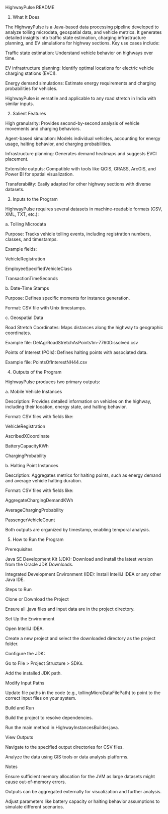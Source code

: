 HighwayPulse README

1. What It Does

The HighwayPulse is a Java-based data processing pipeline developed to analyze tolling microdata, geospatial data, and vehicle metrics. It generates detailed insights into traffic state estimation, charging infrastructure planning, and EV simulations for highway sections. Key use cases include:

Traffic state estimation: Understand vehicle behavior on highways over time.

EV infrastructure planning: Identify optimal locations for electric vehicle charging stations (EVCI).

Energy demand simulations: Estimate energy requirements and charging probabilities for vehicles.

HighwayPulse is versatile and applicable to any road stretch in India with similar inputs.

2. Salient Features

High granularity: Provides second-by-second analysis of vehicle movements and charging behaviors.

Agent-based simulation: Models individual vehicles, accounting for energy usage, halting behavior, and charging probabilities.

Infrastructure planning: Generates demand heatmaps and suggests EVCI placement.

Extensible outputs: Compatible with tools like QGIS, GRASS, ArcGIS, and Power BI for spatial visualization.

Transferability: Easily adapted for other highway sections with diverse datasets.

3. Inputs to the Program

HighwayPulse requires several datasets in machine-readable formats (CSV, XML, TXT, etc.):

a. Tolling Microdata

Purpose: Tracks vehicle tolling events, including registration numbers, classes, and timestamps.

Example fields:

VehicleRegistration

EmployeeSpecifiedVehicleClass

TransactionTimeSeconds

b. Date-Time Stamps

Purpose: Defines specific moments for instance generation.

Format: CSV file with Unix timestamps.

c. Geospatial Data

Road Stretch Coordinates: Maps distances along the highway to geographic coordinates.

Example file: DelAgrRoadStretchAsPoints1m-7760Dissolved.csv

Points of Interest (POIs): Defines halting points with associated data.

Example file: PointsOfInterestNH44.csv

4. Outputs of the Program

HighwayPulse produces two primary outputs:

a. Mobile Vehicle Instances

Description: Provides detailed information on vehicles on the highway, including their location, energy state, and halting behavior.

Format: CSV files with fields like:

VehicleRegistration

AscribedXCoordinate

BatteryCapacityKWh

ChargingProbability

b. Halting Point Instances

Description: Aggregates metrics for halting points, such as energy demand and average vehicle halting duration.

Format: CSV files with fields like:

AggregateChargingDemandKWh

AverageChargingProbability

PassengerVehicleCount

Both outputs are organized by timestamp, enabling temporal analysis.

5. How to Run the Program

Prerequisites

Java SE Development Kit (JDK): Download and install the latest version from the Oracle JDK Downloads.

Integrated Development Environment (IDE): Install IntelliJ IDEA or any other Java IDE.

Steps to Run

Clone or Download the Project

Ensure all .java files and input data are in the project directory.

Set Up the Environment

Open IntelliJ IDEA.

Create a new project and select the downloaded directory as the project folder.

Configure the JDK:

Go to File > Project Structure > SDKs.

Add the installed JDK path.

Modify Input Paths

Update file paths in the code (e.g., tollingMicroDataFilePath) to point to the correct input files on your system.

Build and Run

Build the project to resolve dependencies.

Run the main method in HighwayInstancesBuilder.java.

View Outputs

Navigate to the specified output directories for CSV files.

Analyze the data using GIS tools or data analysis platforms.

Notes

Ensure sufficient memory allocation for the JVM as large datasets might cause out-of-memory errors.

Outputs can be aggregated externally for visualization and further analysis.

Adjust parameters like battery capacity or halting behavior assumptions to simulate different scenarios.

